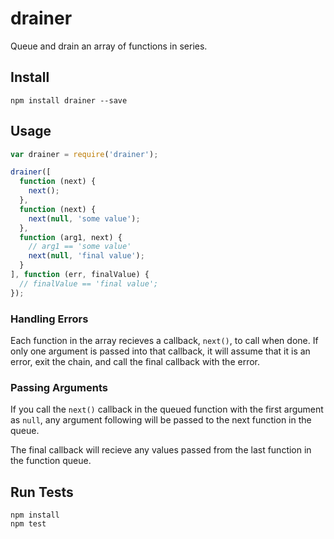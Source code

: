 # drainer

Queue and drain an array of functions in series.

## Install

```
npm install drainer --save
```

## Usage

```js
var drainer = require('drainer');

drainer([
  function (next) {
    next();
  },
  function (next) {
    next(null, 'some value');
  },
  function (arg1, next) {
    // arg1 == 'some value'
    next(null, 'final value');
  }
], function (err, finalValue) {
  // finalValue == 'final value';
});
```

### Handling Errors

Each function in the array recieves a callback, `next()`, to call when done. If only one argument is passed into that callback, it will assume that it is an error, exit the chain, and call the final callback with the error.

### Passing Arguments

If you call the `next()` callback in the queued function with the first argument as `null`, any argument following will be passed to the next function in the queue.

The final callback will recieve any values passed from the last function in the function queue.

## Run Tests

```
npm install
npm test
```
